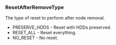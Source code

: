 ### ResetAfterRemoveType
The type of reset to perform after node removal.

- PRESERVE_HDDS - Reset with HDDs preserved.
- RESET_ALL - Reset everything.
- NO_RESET - No reset.
